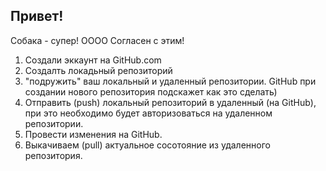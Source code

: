 ## Привет!

Собака - супер!
ОООО Согласен с этим!

1. Создали эккаунт на GitHub.com
2. Создалть локадьный репозиторий
3. "подружить" ваш локальный и удаленный репозитории. GitHub при создании нового репозитория подскажет как это сделать)
 4. Отправить (push) локальный репозиторий в удаленный (на GitHub), при это необходимо будет авторизоваться на удаленном репозитории.
 5. Провести изменения на GitHub.
 6. Выкачиваем (pull) актуальное сосотояние из удаленного репозитория.